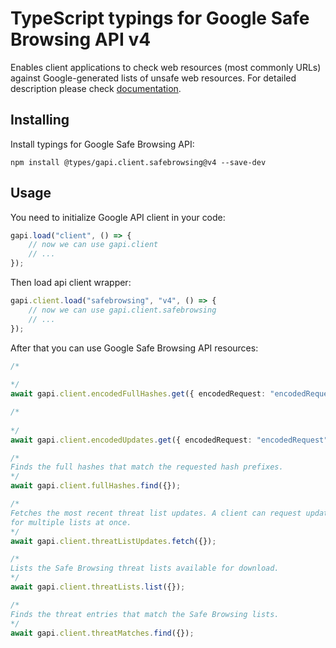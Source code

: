 # TypeScript typings for Google Safe Browsing API v4

Enables client applications to check web resources (most commonly URLs) against
Google-generated lists of unsafe web resources. For detailed description please
check [documentation](https://developers.google.com/safe-browsing/).

## Installing

Install typings for Google Safe Browsing API:

```
npm install @types/gapi.client.safebrowsing@v4 --save-dev
```

## Usage

You need to initialize Google API client in your code:

```typescript
gapi.load("client", () => {
    // now we can use gapi.client
    // ...
});
```

Then load api client wrapper:

```typescript
gapi.client.load("safebrowsing", "v4", () => {
    // now we can use gapi.client.safebrowsing
    // ...
});
```

After that you can use Google Safe Browsing API resources:

```typescript
/* 
  
*/
await gapi.client.encodedFullHashes.get({ encodedRequest: "encodedRequest" });

/* 
  
*/
await gapi.client.encodedUpdates.get({ encodedRequest: "encodedRequest" });

/* 
Finds the full hashes that match the requested hash prefixes.  
*/
await gapi.client.fullHashes.find({});

/* 
Fetches the most recent threat list updates. A client can request updates
for multiple lists at once.  
*/
await gapi.client.threatListUpdates.fetch({});

/* 
Lists the Safe Browsing threat lists available for download.  
*/
await gapi.client.threatLists.list({});

/* 
Finds the threat entries that match the Safe Browsing lists.  
*/
await gapi.client.threatMatches.find({});
```
